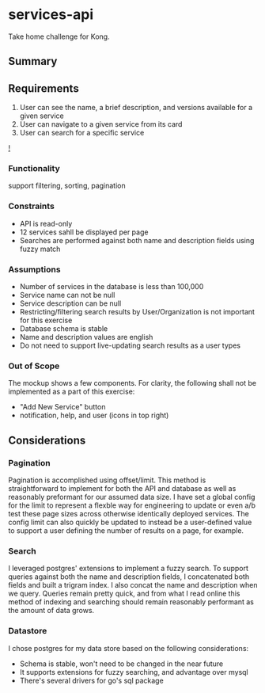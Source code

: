 # services-api
Take home challenge for Kong.

## Summary


## Requirements
1. User can see the name, a brief description, and versions available for a given service
2. User can navigate to a given service from its card
3. User can search for a specific service

[!](https://www.figma.com/file/zeaWiePnc3OCe34I4oZbzN/Service-Card-List?node-id=0%3A1)

### Functionality
support filtering, sorting, pagination

### Constraints
- API is read-only
- 12 services sahll be displayed per page
- Searches are performed against both name and description fields using fuzzy match

### Assumptions
- Number of services in the database is less than 100,000
- Service name can not be null
- Service description can be null
- Restricting/filtering search results by User/Organization is not important for this exercise
- Database schema is stable
- Name and description values are english
- Do not need to support live-updating search results as a user types

### Out of Scope
The mockup shows a few components. For clarity, the following shall not be implemented as a part of this exercise:
- "Add New Service" button 
- notification, help, and user (icons in top right)

## Considerations
### Pagination
Pagination is accomplished using offset/limit. This method is straightforward to implement for both the API and database as well as reasonably preformant for our assumed data size. I have set a global config for the limit  to represent a flexble way for engineering to update or even a/b test these page sizes across otherwise identically deployed services. The config limit can also quickly be updated to instead be a user-defined value to support a user defining the number of results on a page, for example.

### Search
I leveraged postgres' extensions to implement a fuzzy search. To support queries against both the name and description fields, I concatenated both fields and built a trigram index. I also concat the name and description when we query. Queries remain pretty quick, and from what I read online this method of indexing and searching should remain reasonably performant as the amount of data grows.

### Datastore
I chose postgres for my data store based on the following considerations:
- Schema is stable, won't need to be changed in the near future
- It supports extensions for fuzzy searching, and advantage over mysql
- There's several drivers for go's sql package